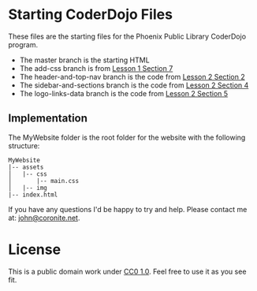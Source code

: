 # Starting CoderDojo Files
These files are the starting files for the Phoenix Public Library CoderDojo program.
- The master branch is the starting HTML
- The add-css branch is from [Lesson 1 Section 7](http://www.coronite.net/training/web-development/web-development-lesson1.php#section-7)
- The header-and-top-nav branch is the code from [Lesson 2 Section 2](http://www.coronite.net/training/web-development/web-development-lesson2.php#section-2)
- The sidebar-and-sections branch is the code from [Lesson 2 Section 4](http://www.coronite.net/training/web-development/web-development-lesson2.php#section-4)
- The logo-links-data branch is the code from [Lesson 2 Section 5](http://www.coronite.net/training/web-development/web-development-lesson2.php#section-5)

## Implementation
The MyWebsite folder is the root folder for the website with the following structure:

```
MyWebsite
|-- assets
│   |-- css 
│       |-- main.css
│   |-- img
|-- index.html

```
If you have any questions I'd be happy to try and help. Please contact me at: john@coronite.net.

# License
This is a public domain work under [CC0 1.0](https://creativecommons.org/publicdomain/zero/1.0/). Feel free to use it as you see fit.
